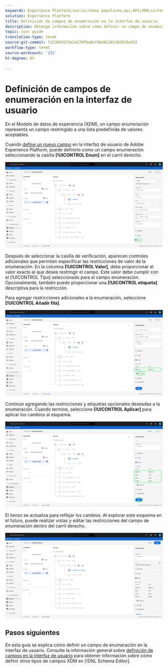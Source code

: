 ```yaml
---
keywords: Experience Platform;inicio;temas populares;api;API;XDM;sistema XDM;modelo de datos de experiencia;modelo de datos;ui;espacio de trabajo;enumeración;campo;
solution: Experience Platform
title: Definición de campos de enumeración en la interfaz de usuario
description: Obtenga información sobre cómo definir un campo de enumeración en la interfaz de usuario del Experience Platform.
topic: user guide
translation-type: tm+mt
source-git-commit: f2238d35f3e2a279fbe8ef8b581282102039e932
workflow-type: tm+mt
source-wordcount: '251'
ht-degree: 0%

---
```



# Definición de campos de enumeración en la interfaz de usuario

En el Modelo de datos de experiencia (XDM), un campo enumeración representa un campo restringido a una lista predefinida de valores aceptables.

Cuando [define un nuevo campo](./overview.md#define) en la interfaz de usuario de Adobe Experience Platform, puede definirlo como un campo enumeración seleccionando la casilla **[!UICONTROL Enum]** en el carril derecho.

![](../../images/ui/fields/special/enum.png)

Después de seleccionar la casilla de verificación, aparecen controles adicionales que permiten especificar las restricciones de valor de la enumeración. En la columna **[!UICONTROL Valor]**, debe proporcionar el valor exacto al que desee restringir el campo. Este valor debe cumplir con el [!UICONTROL Tipo] seleccionado para el campo enumeración. Opcionalmente, también puede proporcionar una **[!UICONTROL etiqueta]** descriptiva para la restricción.

Para agregar restricciones adicionales a la enumeración, seleccione **[!UICONTROL Añadir fila]**.

![](../../images/ui/fields/special/enum-add-row.png)

Continúe agregando las restricciones y etiquetas opcionales deseadas a la enumeración. Cuando termine, seleccione **[!UICONTROL Aplicar]** para aplicar los cambios al esquema.

![](../../images/ui/fields/special/enum-configured.png)

El lienzo se actualiza para reflejar los cambios. Al explorar este esquema en el futuro, puede realizar vistas y editar las restricciones del campo de enumeración dentro del carril derecho.

![](../../images/ui/fields/special/enum-applied.png)

## Pasos siguientes

En esta guía se explica cómo definir un campo de enumeración en la interfaz de usuario. Consulte la información general sobre [definición de campos en la interfaz de usuario](./overview.md#special) para obtener información sobre cómo definir otros tipos de campos XDM en [!DNL Schema Editor].